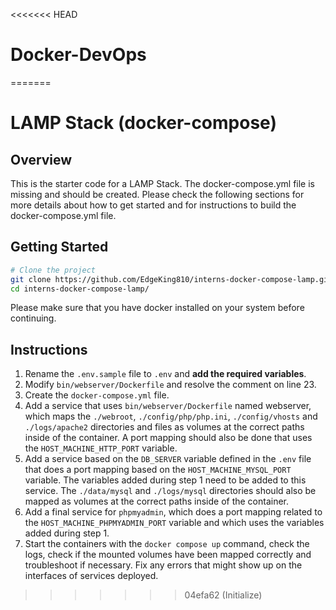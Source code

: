 <<<<<<< HEAD
# Docker-DevOps
=======
# LAMP Stack (docker-compose)

## Overview

This is the starter code for a LAMP Stack. The docker-compose.yml file is missing and should be
created. Please check the following sections for more details about how to get started and for
instructions to build the docker-compose.yml file.

## Getting Started

```bash
# Clone the project
git clone https://github.com/EdgeKing810/interns-docker-compose-lamp.git
cd interns-docker-compose-lamp/
```

Please make sure that you have docker installed on your system before continuing.

## Instructions

1. Rename the `.env.sample` file to `.env` and **add the required variables**.
2. Modify `bin/webserver/Dockerfile` and resolve the comment on line 23.
3. Create the `docker-compose.yml` file.
4. Add a service that uses `bin/webserver/Dockerfile` named webserver, which maps the
`./webroot`, `./config/php/php.ini`, `./config/vhosts` and `./logs/apache2` directories
and files as volumes at the correct paths inside of the container. A port mapping should
also be done that uses the `HOST_MACHINE_HTTP_PORT` variable.
6. Add a service based on the `DB_SERVER` variable defined in the `.env` file that
does a port mapping based on the `HOST_MACHINE_MYSQL_PORT` variable. The variables
added during step 1 need to be added to this service. The `./data/mysql` and `./logs/mysql`
directories should also be mapped as volumes at the correct paths inside of the container.
7. Add a final service for `phpmyadmin`, which does a port mapping related to the
`HOST_MACHINE_PHPMYADMIN_PORT` variable and which uses the variables added during step 1.
8. Start the containers with the `docker compose up` command, check the logs, check if
the mounted volumes have been mapped correctly and troubleshoot if necessary. Fix any
errors that might show up on the interfaces of services deployed.
>>>>>>> 04efa62 (Initialize)
